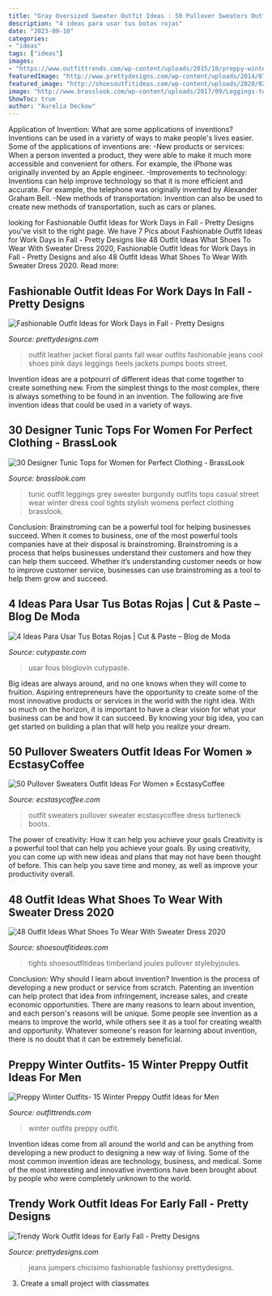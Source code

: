 ```yaml
---
title: "Gray Oversized Sweater Outfit Ideas : 50 Pullover Sweaters Outfit Ideas For Women » Ecstasycoffee"
description: "4 ideas para usar tus botas rojas"
date: "2023-09-10"
categories:
- "ideas"
tags: ["ideas"]
images:
- "https://www.outfittrends.com/wp-content/uploads/2015/10/preppy-winter-outfits-for-men-10.jpg"
featuredImage: "http://www.prettydesigns.com/wp-content/uploads/2014/07/Floral-Pants-and-Black-Leather-Jacket.jpg"
featured_image: "http://shoesoutfitideas.com/wp-content/uploads/2020/02/mustard-sweater-dress-plaid-tights-and-black-pointed-toe-pumps-768x1149.jpg"
image: "http://www.brasslook.com/wp-content/uploads/2017/09/Leggings-tunic-and-sweater..jpg"
ShowToc: true
author: "Aurelia Deckow"
---
```



Application of Invention: What are some applications of inventions?
Inventions can be used in a variety of ways to make people's lives easier. Some of the applications of inventions are: 
-New products or services: When a person invented a product, they were able to make it much more accessible and convenient for others. For example, the iPhone was originally invented by an Apple engineer. 
-Improvements to technology: Inventions can help improve technology so that it is more efficient and accurate. For example, the telephone was originally invented by Alexander Graham Bell. 
-New methods of transportation: Invention can also be used to create new methods of transportation, such as cars or planes.

	

		
looking for Fashionable Outfit Ideas for Work Days in Fall - Pretty Designs you've visit to the right page. We have 7 Pics about Fashionable Outfit Ideas for Work Days in Fall - Pretty Designs like 48 Outfit Ideas What Shoes To Wear With Sweater Dress 2020, Fashionable Outfit Ideas for Work Days in Fall - Pretty Designs and also 48 Outfit Ideas What Shoes To Wear With Sweater Dress 2020. Read more:
		
    
## Fashionable Outfit Ideas For Work Days In Fall - Pretty Designs

<img loading=lazy src="http://www.prettydesigns.com/wp-content/uploads/2014/07/Floral-Pants-and-Black-Leather-Jacket.jpg" onerror="this.onerror=null;this.src='https://tse3.mm.bing.net/th?id=OIP.ar30lJrs3LNJtF6oFj7JHAHaK3&amp;pid=15.1';" alt="Fashionable Outfit Ideas for Work Days in Fall - Pretty Designs">

_Source: prettydesigns.com_

>outfit leather jacket floral pants fall wear outfits fashionable jeans cool shoes pink days leggings heels jackets pumps boots street. 

	

Invention ideas are a potpourri of different ideas that come together to create something new. From the simplest things to the most complex, there is always something to be found in an invention. The following are five invention ideas that could be used in a variety of ways.

    
## 30 Designer Tunic Tops For Women For Perfect Clothing - BrassLook

<img loading=lazy src="http://www.brasslook.com/wp-content/uploads/2017/09/Leggings-tunic-and-sweater..jpg" onerror="this.onerror=null;this.src='https://tse4.mm.bing.net/th?id=OIP.gW5GKT6LNLgfpUNphMi3MAB2Es&amp;pid=15.1';" alt="30 Designer Tunic Tops for Women for Perfect Clothing - BrassLook">

_Source: brasslook.com_

>tunic outfit leggings grey sweater burgundy outfits tops casual street wear winter dress cool tights stylish womens perfect clothing brasslook. 

	

Conclusion: Brainstroming can be a powerful tool for helping businesses succeed.
When it comes to business, one of the most powerful tools companies have at their disposal is brainstroming. Brainstroming is a process that helps businesses understand their customers and how they can help them succeed. Whether it’s understanding customer needs or how to improve customer service, businesses can use brainstroming as a tool to help them grow and succeed.

    
## 4 Ideas Para Usar Tus Botas Rojas | Cut &amp; Paste – Blog De Moda

<img loading=lazy src="http://www.cutypaste.com/wp-content/uploads/2017/07/aHR0cHMlM0ElMkYlMkZzMy5hbWF6b25hd3MuY29tJTJGYmxvZ2xvdmluLXVzZXItaW1hZ2VzLXByb2QlMkZuYXRpdmUtcG9zdC1pbWctMS02Njc5LTU4OTkwOTNlODI0ZWI.jpg" onerror="this.onerror=null;this.src='https://tse2.mm.bing.net/th?id=OIP.2E0Mmv0rZ_UJ4ubKRN6k1gHaLH&amp;pid=15.1';" alt="4 Ideas Para Usar Tus Botas Rojas | Cut &amp; Paste – Blog de Moda">

_Source: cutypaste.com_

>usar fous bloglovin cutypaste. 

	

Big ideas are always around, and no one knows when they will come to fruition. Aspiring entrepreneurs have the opportunity to create some of the most innovative products or services in the world with the right idea. With so much on the horizon, it is important to have a clear vision for what your business can be and how it can succeed. By knowing your big idea, you can get started on building a plan that will help you realize your dream.

    
## 50 Pullover Sweaters Outfit Ideas For Women » EcstasyCoffee

<img loading=lazy src="https://i0.wp.com/www.ecstasycoffee.com/wp-content/uploads/2016/12/Pullover-Sweaters-Outfit-Ideas1.jpg?resize=700%2C1871" onerror="this.onerror=null;this.src='https://tse4.mm.bing.net/th?id=OIP.lmu8SbdZRchTR7jLqDhkwgHaTy&amp;pid=15.1';" alt="50 Pullover Sweaters Outfit Ideas For Women » EcstasyCoffee">

_Source: ecstasycoffee.com_

>outfit sweaters pullover sweater ecstasycoffee dress turtleneck boots. 

	

The power of creativity: How it can help you achieve your goals
Creativity is a powerful tool that can help you achieve your goals. By using creativity, you can come up with new ideas and plans that may not have been thought of before. This can help you save time and money, as well as improve your productivity overall.

    
## 48 Outfit Ideas What Shoes To Wear With Sweater Dress 2020

<img loading=lazy src="http://shoesoutfitideas.com/wp-content/uploads/2020/02/mustard-sweater-dress-plaid-tights-and-black-pointed-toe-pumps-768x1149.jpg" onerror="this.onerror=null;this.src='https://tse1.mm.bing.net/th?id=OIP.0AAKuUUN9xn1mK9cb0RxVQHaLF&amp;pid=15.1';" alt="48 Outfit Ideas What Shoes To Wear With Sweater Dress 2020">

_Source: shoesoutfitideas.com_

>tights shoesoutfitideas timberland joules pullover stylebyjoules. 

	

Conclusion: Why should I learn about invention?
Invention is the process of developing a new product or service from scratch. Patenting an invention can help protect that idea from infringement, increase sales, and create economic opportunities. There are many reasons to learn about invention, and each person's reasons will be unique. Some people see invention as a means to improve the world, while others see it as a tool for creating wealth and opportunity. Whatever someone's reason for learning about invention, there is no doubt that it can be extremely beneficial.

    
## Preppy Winter Outfits- 15 Winter Preppy Outfit Ideas For Men

<img loading=lazy src="https://www.outfittrends.com/wp-content/uploads/2015/10/preppy-winter-outfits-for-men-10.jpg" onerror="this.onerror=null;this.src='https://tse1.mm.bing.net/th?id=OIP.0_gu3nXv-d1InvZFSeeSAwAAAA&amp;pid=15.1';" alt="Preppy Winter Outfits- 15 Winter Preppy Outfit Ideas for Men">

_Source: outfittrends.com_

>winter outfits preppy outfit. 

	

Invention ideas come from all around the world and can be anything from developing a new product to designing a new way of living. Some of the most common invention ideas are technology, business, and medical. Some of the most interesting and innovative inventions have been brought about by people who were completely unknown to the world.

    
## Trendy Work Outfit Ideas For Early Fall - Pretty Designs

<img loading=lazy src="http://www.prettydesigns.com/wp-content/uploads/2014/09/Orange-Sweater-for-Early-Fall.jpg" onerror="this.onerror=null;this.src='https://tse1.mm.bing.net/th?id=OIP.G99dcSe8vZEkUGF6IsTEowHaK2&amp;pid=15.1';" alt="Trendy Work Outfit Ideas for Early Fall - Pretty Designs">

_Source: prettydesigns.com_

>jeans jumpers chicisimo fashionable fashionsy prettydesigns. 

	

3. Create a small project with classmates

